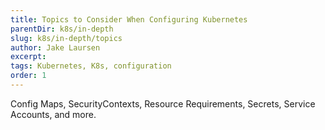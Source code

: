 ```yaml
---
title: Topics to Consider When Configuring Kubernetes
parentDir: k8s/in-depth
slug: k8s/in-depth/topics
author: Jake Laursen
excerpt: 
tags: Kubernetes, K8s, configuration
order: 1
---
```


Config Maps, SecurityContexts, Resource Requirements, Secrets, Service Accounts, and more. 